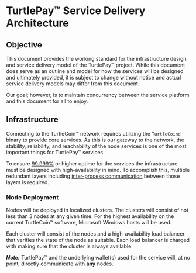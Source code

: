 # TurtlePay:tm: Service Delivery Architecture

## Objective

This document provides the working standard for the infrastructure design and service delivery model of the TurtlePay:tm: project. While this document does serve as an outline and model for how the services will be designed and ultimately provided, it is subject to change without notice and actual service delivery models may differ from this document.

Our goal; however, is to maintain concurrency between the service platform and this document for all to enjoy.

## Infrastructure

Connecting to the TurtleCoin:tm: network requires utilizing the `TurtleCoind` binary to provide core services. As this is our gateway to the network, the stability, reliability, and reachability of the node services is one of the most important things for TurtlePay:tm: services.

To ensure [99.999%](https://en.wikipedia.org/wiki/High_availability#Percentage_calculation) or higher uptime for the services the infrastructure must be designed with high-availability in mind. To accomplish this, multiple redundant layers including [inter-process communication](https://en.wikipedia.org/wiki/Inter-process_communication) between those layers is required.

### Node Deployment

Nodes will be deployed in localized clusters. The clusters will consist of not less than 3 nodes at any given time. For the highest availability on the current TurtleCoin:tm: software, Microsoft Windows hosts will be used.

Each cluster will consist of the nodes and a high-availability load balancer that verifies the state of the node as suitable. Each load balancer is charged with making sure that the cluster is always available.

***Note:*** TurtlePay:tm: and the underlying wallet(s) used for the service will, at no point, directly communicate with **any** nodes.

